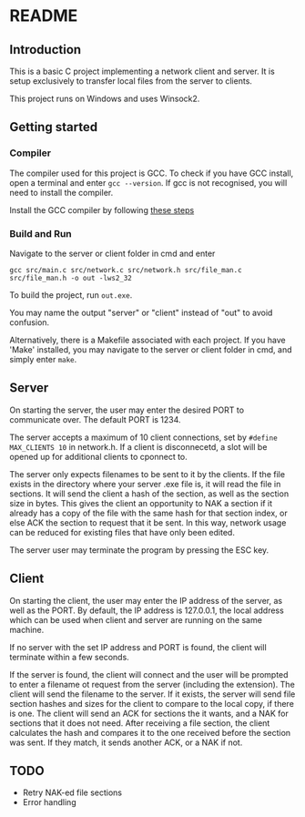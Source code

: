 # README

## Introduction
This is a basic C project implementing a network client and server. It is setup exclusively to transfer local files from the server to clients. 

This project runs on Windows and uses Winsock2.

## Getting started

### Compiler
The compiler used for this project is GCC. To check if you have GCC install, open a terminal and enter `gcc --version`. If gcc is not recognised, you will need to install the compiler.

Install the GCC compiler by following [these steps](https://www.freecodecamp.org/news/how-to-install-c-and-cpp-compiler-on-windows/)

### Build and Run

Navigate to the server or client folder in cmd and enter 

`gcc src/main.c src/network.c src/network.h src/file_man.c src/file_man.h -o out -lws2_32` 

To build the project, run `out.exe`.

You may name the output "server" or "client" instead of "out" to avoid confusion.

Alternatively, there is a Makefile associated with each project. If you have 'Make' installed, you may navigate to the server or client folder in cmd, and simply enter `make`.

## Server

On starting the server, the user may enter the desired PORT to communicate over. The default PORT is 1234.

The server accepts a maximum of 10 client connections, set by `#define MAX_CLIENTS 10` in network.h. If a client is disconnecetd, a slot will be opened up for additional clients to cponnect to.

The server only expects filenames to be sent to it by the clients. If the file exists in the directory where your server .exe file is, it will read the file in sections. It will send the client a hash of the section, as well as the section size in bytes. This gives the client an opportunity to NAK a section if it already has a copy of the file with the same hash for that section index, or else ACK the section to request that it be sent. In this way, network usage can be reduced for existing files that have only been edited. 

The server user may terminate the program by pressing the ESC key.

## Client

On starting the client, the user may enter the IP address of the server, as well as the PORT. By default, the IP address is 127.0.0.1, the local address which can be used when client and server are running on the same machine.

If no server with the set IP address and PORT is found, the client will terminate within a few seconds.

If the server is found, the client will connect and the user will be prompted to enter a filename ot request from the server (including the extension).
The client will send the filename to the server. If it exists, the server will send file section hashes and sizes for the client to compare to the local copy, if there is one. The client will send an ACK for sections the it wants, and a NAK for sections that it does not need. After receiving a file section, the client calculates the hash and compares it to the one received before the section was sent. If they match, it sends another ACK, or a NAK if not. 

## TODO

* Retry NAK-ed file sections
* Error handling